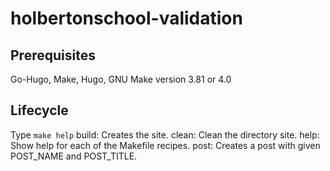# holbertonschool-validation
## Prerequisites
Go-Hugo, Make, Hugo, GNU Make version 3.81 or 4.0
## Lifecycle
Type `make help`
build: Creates the site.
clean: Clean the directory site.
help: Show help for each of the Makefile recipes.
post: Creates a post with given POST_NAME and POST_TITLE.
